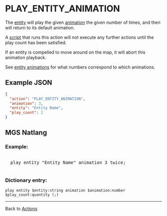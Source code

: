 # PLAY_ENTITY_ANIMATION

The [entity](../entities) will play the given [animation](../tilesets/animations) the given number of times, and then will return to its default animation.

A [script](../scripts) that runs this action will not execute any further actions until the play count has been satisfied.

If an entity is compelled to move around on the map, it will abort this animation playback.

See [entity animations](../tilesets/animations) for what numbers correspond to which animations.

## Example JSON

```json
{
  "action": "PLAY_ENTITY_ANIMATION",
  "animation": 3,
  "entity": "Entity Name",
  "play_count": 2
}
```

## MGS Natlang

### Example:

<pre class="HyperMD-codeblock mgs">

  <span class="verb">play</span> <span class="sigil">entity</span> <span class="string">"Entity Name"</span> <span class="sigil">animation</span> <span class="number">3</span> <span class="number">twice</span><span class="terminator">;</span>

</pre>

### Dictionary entry:

```
play entity $entity:string animation $animation:number $play_count:quantity (;)
```

---

Back to [Actions](../actions)
